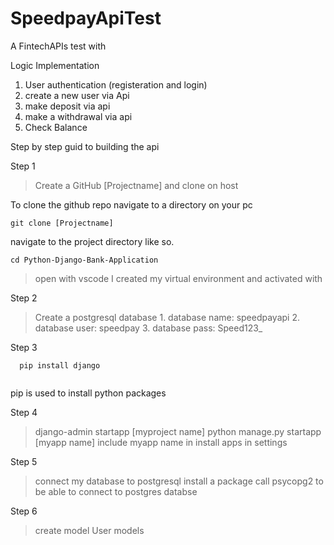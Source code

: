 # SpeedpayApiTest
A FintechAPIs test with 

Logic Implementation
1. User authentication  (registeration and login)
2. create a new user via Api
3. make deposit via api
4. make a withdrawal via api
5. Check Balance

Step by step guid to building the api

Step 1

> Create a GitHub [Projectname] and clone on host 

To clone the github repo navigate to a directory on your pc 
```
git clone [Projectname]

```
navigate to the project directory like so. 

```
cd Python-Django-Bank-Application
```
> open with vscode
> I created my virtual environment and activated with 

Step 2

> Create a postgresql database
	1. database name: speedpayapi
	2. database user: speedpay
	3. database pass: Speed123_

Step 3
```
  pip install django 
  
```
pip is used to install python packages

Step 4

> django-admin startapp [myproject name]
> python manage.py startapp [myapp name]
> include myapp name in install apps in settings


Step 5 

> connect my database to postgresql
> install a package call psycopg2 to be able 
to connect to postgres databse

Step 6

> create model
> User models
